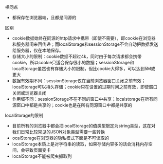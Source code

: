 相同点

* 都保存在浏览器端，且都是同源的

区别

* cookie数据始终在同源的http请求中携带（即使不需要），即cookie在浏览器和服务器间来回传递；而localStorage和sessionStorage不会自动把数据发送给服务器，仅在本地保存。
* 存储大小的限制：cookie数据不超过4k，同时由于每次请求都会携带cookie，所以cookie只适合保存很小的数据；sessionStorage和localStorage虽然也有存储大小的限制，但比cookie大得多，可以达到5M或更大 
* 数据有效期不同：sessionStorage仅在当前浏览器窗口关闭之前有效；localStorage可以持久存储；cookie只在设置的过期时间之前有效，即使窗口关闭或浏览器关闭
* 作用域不同：sessionStorage不在不同的窗口中共享；localstorage在所有同源窗口中都是共享的；cookie也是在所有同源窗口中都是共享的 

localStorage的限制

* 目前所有的浏览器中都会把localStorage的值类型限定为string类型，这在对我们日常比较常见的JSON对象类型需要一些转换
* ocalStorage在浏览器的隐私模式下面是不可读取的
*  localStorage本质上是对字符串的读取，如果存储内容多的话会消耗内存空间，会导致页面变卡
* localStorage不能被爬虫抓取到